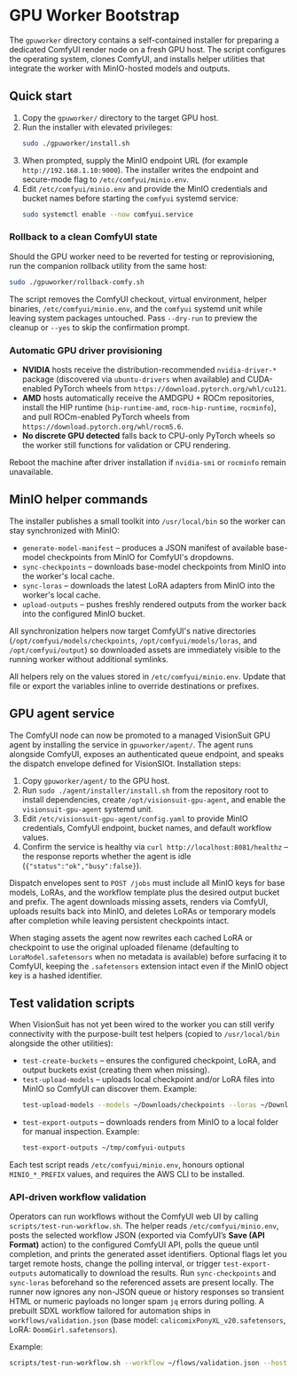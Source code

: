 # GPU Worker Bootstrap

The `gpuworker` directory contains a self-contained installer for preparing a dedicated ComfyUI render node on a fresh GPU host. The script configures the operating system, clones ComfyUI, and installs helper utilities that integrate the worker with MinIO-hosted models and outputs.

## Quick start

1. Copy the `gpuworker/` directory to the target GPU host.
2. Run the installer with elevated privileges:
   ```bash
   sudo ./gpuworker/install.sh
   ```
3. When prompted, supply the MinIO endpoint URL (for example `http://192.168.1.10:9000`). The installer writes the endpoint and secure-mode flag to `/etc/comfyui/minio.env`.
4. Edit `/etc/comfyui/minio.env` and provide the MinIO credentials and bucket names before starting the `comfyui` systemd service:
   ```bash
   sudo systemctl enable --now comfyui.service
   ```

### Rollback to a clean ComfyUI state

Should the GPU worker need to be reverted for testing or reprovisioning, run the companion rollback utility from the same host:

```bash
sudo ./gpuworker/rollback-comfy.sh
```

The script removes the ComfyUI checkout, virtual environment, helper binaries, `/etc/comfyui/minio.env`, and the `comfyui` systemd unit while leaving system packages untouched. Pass `--dry-run` to preview the cleanup or `--yes` to skip the confirmation prompt.

### Automatic GPU driver provisioning

- **NVIDIA** hosts receive the distribution-recommended `nvidia-driver-*` package (discovered via `ubuntu-drivers` when available) and CUDA-enabled PyTorch wheels from `https://download.pytorch.org/whl/cu121`.
- **AMD** hosts automatically receive the AMDGPU + ROCm repositories, install the HIP runtime (`hip-runtime-amd`, `rocm-hip-runtime`, `rocminfo`), and pull ROCm-enabled PyTorch wheels from `https://download.pytorch.org/whl/rocm5.6`.
- **No discrete GPU detected** falls back to CPU-only PyTorch wheels so the worker still functions for validation or CPU rendering.

Reboot the machine after driver installation if `nvidia-smi` or `rocminfo` remain unavailable.

## MinIO helper commands

The installer publishes a small toolkit into `/usr/local/bin` so the worker can stay synchronized with MinIO:

- `generate-model-manifest` – produces a JSON manifest of available base-model checkpoints from MinIO for ComfyUI's dropdowns.
- `sync-checkpoints` – downloads base-model checkpoints from MinIO into the worker's local cache.
- `sync-loras` – downloads the latest LoRA adapters from MinIO into the worker's local cache.
- `upload-outputs` – pushes freshly rendered outputs from the worker back into the configured MinIO bucket.

All synchronization helpers now target ComfyUI's native directories (`/opt/comfyui/models/checkpoints`, `/opt/comfyui/models/loras`, and `/opt/comfyui/output`) so downloaded assets are immediately visible to the running worker without additional symlinks.

All helpers rely on the values stored in `/etc/comfyui/minio.env`. Update that file or export the variables inline to override destinations or prefixes.

## GPU agent service

The ComfyUI node can now be promoted to a managed VisionSuit GPU agent by installing the service in `gpuworker/agent/`. The agent runs alongside ComfyUI, exposes an authenticated queue endpoint, and speaks the dispatch envelope defined for VisionSIOt. Installation steps:

1. Copy `gpuworker/agent/` to the GPU host.
2. Run `sudo ./agent/installer/install.sh` from the repository root to install dependencies, create `/opt/visionsuit-gpu-agent`, and enable the `visionsuit-gpu-agent` systemd unit.
3. Edit `/etc/visionsuit-gpu-agent/config.yaml` to provide MinIO credentials, ComfyUI endpoint, bucket names, and default workflow values.
4. Confirm the service is healthy via `curl http://localhost:8081/healthz` – the response reports whether the agent is idle (`{"status":"ok","busy":false}`).

Dispatch envelopes sent to `POST /jobs` must include all MinIO keys for base models, LoRAs, and the workflow template plus the desired output bucket and prefix. The agent downloads missing assets, renders via ComfyUI, uploads results back into MinIO, and deletes LoRAs or temporary models after completion while leaving persistent checkpoints intact.

When staging assets the agent now rewrites each cached LoRA or checkpoint to use the original uploaded filename (defaulting to `LoraModel.safetensors` when no metadata is available) before surfacing it to ComfyUI, keeping the `.safetensors` extension intact even if the MinIO object key is a hashed identifier.

## Test validation scripts

When VisionSuit has not yet been wired to the worker you can still verify connectivity with the purpose-built test helpers (copied to `/usr/local/bin` alongside the other utilities):

- `test-create-buckets` – ensures the configured checkpoint, LoRA, and output buckets exist (creating them when missing).
- `test-upload-models` – uploads local checkpoint and/or LoRA files into MinIO so ComfyUI can discover them. Example:
  ```bash
  test-upload-models --models ~/Downloads/checkpoints --loras ~/Downloads/loras
  ```
- `test-export-outputs` – downloads renders from MinIO to a local folder for manual inspection. Example:
  ```bash
  test-export-outputs ~/tmp/comfyui-outputs
  ```

Each test script reads `/etc/comfyui/minio.env`, honours optional `MINIO_*_PREFIX` values, and requires the AWS CLI to be installed.

### API-driven workflow validation

Operators can run workflows without the ComfyUI web UI by calling `scripts/test-run-workflow.sh`. The helper reads `/etc/comfyui/minio.env`, posts the selected workflow JSON (exported via ComfyUI’s **Save (API Format)** action) to the configured ComfyUI API, polls the queue until completion, and prints the generated asset identifiers. Optional flags let you target remote hosts, change the polling interval, or trigger `test-export-outputs` automatically to download the results. Run `sync-checkpoints` and `sync-loras` beforehand so the referenced assets are present locally. The runner now ignores any non-JSON queue or history responses so transient HTML or numeric payloads no longer spam `jq` errors during polling. A prebuilt SDXL workflow tailored for automation ships in `workflows/validation.json` (base model: `calicomixPonyXL_v20.safetensors`, LoRA: `DoomGirl.safetensors`).

Example:

```bash
scripts/test-run-workflow.sh --workflow ~/flows/validation.json --host comfyui.local --export-dir ~/tmp/comfyui-run
```
